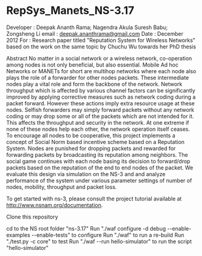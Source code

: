 RepSys_Manets_NS-3.17
=============

Developer	: Deepak Ananth Rama; Nagendra Akula Suresh Babu; Zongsheng Li
email		  : deepak.ananthrama@gmail.com
Date		  : December 2012
For		    : Research paper titled "Reputation System for Wireless Networks" based on the work on the same topic by Chuchu Wu towards her PhD thesis

Abstract
  No matter in a social network or a wireless network, co-operation among nodes is not only beneficial, but also essential. Mobile Ad hoc Networks or MANETs for short are multihop networks where each node also plays the role of a forwarder for other nodes packets. These intermediate nodes play a vital role and form the backbone of the network. Network throughput which is affected by various channel factors can be significantly improved by applying corrective measures such as network coding during a packet forward. However these actions imply extra resource usage at these nodes. Selfish forwarders may simply forward packets without any network coding or may drop some or all of the packets which are not intended for it. This affects the throughput and security in the network. At one extreme if none of these nodes help each other, the network operation itself ceases. To encourage all nodes to be cooperative, this project implements a concept of Social Norm based incentive scheme based on a Reputation System. Nodes are punished for dropping packets and rewarded for forwarding packets by broadcasting its reputation among neighbors. The social game continues with each node basing its decision to forward/drop packets based on the reputation of the end to end nodes of the packet. We evaluate this design via simulation on the NS-3 and and analyze performance of the system under various parameter settings of number of nodes, mobility, throughput and packet loss.



To get started with ns-3, please consult the project tutorial available
at http://www.nsnam.org/documentation.

Clone this repository

cd to the NS root folder "ns-3.17"
  Run "./waf configure -d debug --enable-examples --enable-tests" to configure
  Run "./waf" to run a re-build
  Run "./test.py -c core" to test 
  Run "./waf --run hello-simulator" to run the script "hello-simulator"
  

